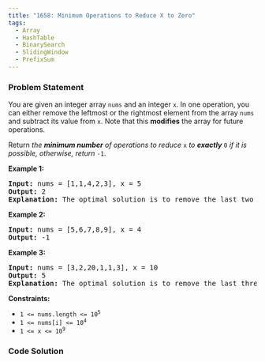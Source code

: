 ```yaml
---
title: "1658: Minimum Operations to Reduce X to Zero"
tags:
  - Array
  - HashTable
  - BinarySearch
  - SlidingWindow
  - PrefixSum
---
```

### Problem Statement

<p>You are given an integer array <code>nums</code> and an integer <code>x</code>. In one operation, you can either remove the leftmost or the rightmost element from the array <code>nums</code> and subtract its value from <code>x</code>. Note that this <strong>modifies</strong> the array for future operations.</p>

<p>Return <em>the <strong>minimum number</strong> of operations to reduce </em><code>x</code> <em>to <strong>exactly</strong></em> <code>0</code> <em>if it is possible</em><em>, otherwise, return </em><code>-1</code>.</p>


<p><strong class="example">Example 1:</strong></p>

<pre>
<strong>Input:</strong> nums = [1,1,4,2,3], x = 5
<strong>Output:</strong> 2
<strong>Explanation:</strong> The optimal solution is to remove the last two elements to reduce x to zero.
</pre>

<p><strong class="example">Example 2:</strong></p>

<pre>
<strong>Input:</strong> nums = [5,6,7,8,9], x = 4
<strong>Output:</strong> -1
</pre>

<p><strong class="example">Example 3:</strong></p>

<pre>
<strong>Input:</strong> nums = [3,2,20,1,1,3], x = 10
<strong>Output:</strong> 5
<strong>Explanation:</strong> The optimal solution is to remove the last three elements and the first two elements (5 operations in total) to reduce x to zero.
</pre>


<p><strong>Constraints:</strong></p>

<ul>
	<li><code>1 &lt;= nums.length &lt;= 10<sup>5</sup></code></li>
	<li><code>1 &lt;= nums[i] &lt;= 10<sup>4</sup></code></li>
	<li><code>1 &lt;= x &lt;= 10<sup>9</sup></code></li>
</ul>


### Code Solution

```python

```
